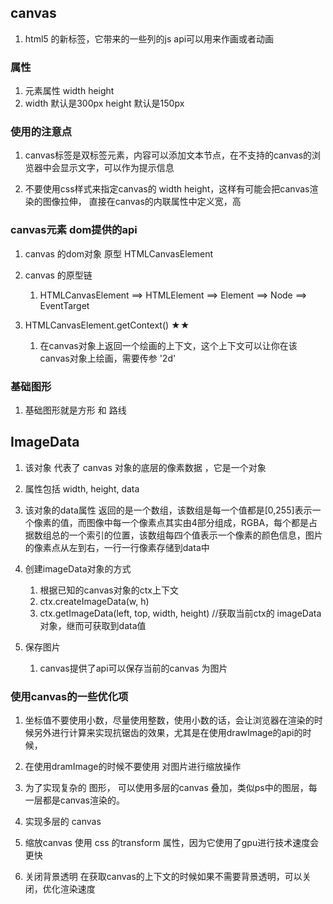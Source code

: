 ## canvas

1. html5 的新标签，它带来的一些列的js api可以用来作画或者动画

### 属性

1. 元素属性 width height
2. width 默认是300px  height 默认是150px

### 使用的注意点
1. canvas标签是双标签元素，内容可以添加文本节点，在不支持的canvas的浏览器中会显示文字，可以作为提示信息

2. 不要使用css样式来指定canvas的 width height，这样有可能会把canvas渲染的图像拉伸， 直接在canvas的内联属性中定义宽，高

### canvas元素 dom提供的api
1. canvas 的dom对象 原型 HTMLCanvasElement

2. canvas 的原型链
   1. HTMLCanvasElement ==> HTMLElement ==> Element ==> Node ==> EventTarget


3. HTMLCanvasElement.getContext() ★★
   1. 在canvas对象上返回一个绘画的上下文，这个上下文可以让你在该canvas对象上绘画，需要传参 '2d'


### 基础图形
1. 基础图形就是方形 和 路线


## ImageData
1. 该对象 代表了 canvas 对象的底层的像素数据 ，它是一个对象
2. 属性包括 width, height, data

3. 该对象的data属性 返回的是一个数组，该数组是每一个值都是[0,255]表示一个像素的值，而图像中每一个像素点其实由4部分组成，RGBA，每个都是占据数组总的一个索引的位置，该数组每四个值表示一个像素的颜色信息，图片的像素点从左到右，一行一行像素存储到data中

4. 创建imageData对象的方式
   1. 根据已知的canvas对象的ctx上下文
   2. ctx.createImageData(w, h)
   3. ctx.getImageData(left, top, width, height) //获取当前ctx的 imageData对象，继而可获取到data值
   


5. 保存图片
   1. canvas提供了api可以保存当前的canvas 为图片



### 使用canvas的一些优化项
1. 坐标值不要使用小数，尽量使用整数，使用小数的话，会让浏览器在渲染的时候另外进行计算来实现抗锯齿的效果，尤其是在使用drawImage的api的时候，

2. 在使用dramImage的时候不要使用 对图片进行缩放操作

3. 为了实现复杂的 图形， 可以使用多层的canvas 叠加，类似ps中的图层，每一层都是canvas渲染的。

4. 实现多层的 canvas

5. 缩放canvas 使用 css 的transform 属性，因为它使用了gpu进行技术速度会更快

6. 关闭背景透明 在获取canvas的上下文的时候如果不需要背景透明，可以关闭，优化渲染速度










